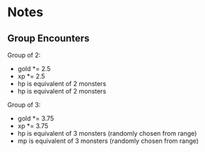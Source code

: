 Notes
===============================================================================

Group Encounters
-------------------------------------------------------------------------------

Group of 2:

  * gold *= 2.5
  * xp *= 2.5
  * hp is equivalent of 2 monsters
  * hp is equivalent of 2 monsters

Group of 3:
  
  * gold *= 3.75
  * xp *= 3.75
  * hp is equivalent of 3 monsters (randomly chosen from range)
  * mp is equivalent of 3 monsters (randomly chosen from range)